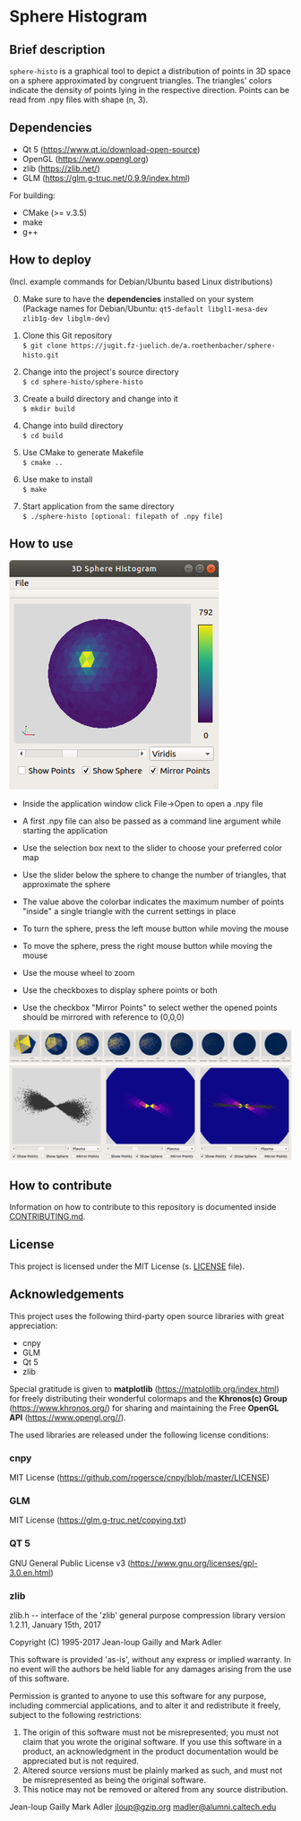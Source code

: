 # Sphere Histogram
## Brief description
`sphere-histo` is a graphical tool to depict a distribution of points in 3D space on a sphere approximated by congruent triangles. The triangles' colors indicate the density of points lying in the respective direction.
Points can be read from .npy files with shape (n, 3).

## Dependencies
- Qt 5 (https://www.qt.io/download-open-source)
- OpenGL (https://www.opengl.org)
- zlib (https://zlib.net/)
- GLM (https://glm.g-truc.net/0.9.9/index.html)

For building:
- CMake (>= v.3.5)
- make
- g++

## How to deploy 
(Incl. example commands for Debian/Ubuntu based Linux distributions)

0. Make sure to have the __dependencies__ installed on your system  
 (Package names for Debian/Ubuntu: `qt5-default libgl1-mesa-dev zlib1g-dev libglm-dev`) 

1. Clone this Git repository  
`$ git clone https://jugit.fz-juelich.de/a.roethenbacher/sphere-histo.git`

2. Change into the project's source directory  
`$ cd sphere-histo/sphere-histo`

3. Create a build directory and change into it  
`$ mkdir build`

4. Change into build directory  
`$ cd build`

5. Use CMake to generate Makefile  
`$ cmake ..`

6. Use make to install  
`$ make`

7. Start application from the same directory  
`$ ./sphere-histo [optional: filepath of .npy file]`

## How to use

![Example overview image](img/overview.png "Example of application window with open point file")

- Inside the application window click File->Open to open a .npy file
- A first .npy file can also be passed as a command line argument while starting the application
- Use the selection box next to the slider to choose your preferred color map
- Use the slider below the sphere to change the number of triangles, that approximate the sphere

- The value above the colorbar indicates the maximum number of points "inside" a single triangle with the current settings in place
- To turn the sphere, press the left mouse button while moving the mouse
- To move the sphere, press the right mouse button while moving the mouse
- Use the mouse wheel to zoom



- Use the checkboxes to display sphere points or both
- Use the checkbox "Mirror Points" to select wether the opened points should be mirrored with reference to (0,0,0)


![Slider example image](img/slider.png "Example of slider usage")
![Options example image](img/options.png "Example of display options")

## How to contribute
Information on how to contribute to this repository is documented inside [CONTRIBUTING.md](CONTRIBUTING.md).


## License
This project is licensed under the MIT License (s. [LICENSE](LICENSE) file).

## Acknowledgements

This project uses the following third-party open source libraries with great appreciation:
- cnpy
- GLM
- Qt 5
- zlib

Special gratitude is given to __matplotlib__ (https://matplotlib.org/index.html) for freely distributing their wonderful colormaps and the __Khronos(c) Group__ (https://www.khronos.org/) for sharing and maintaining the Free __OpenGL API__ (https://www.opengl.org//).

The used libraries are released under the following license conditions:

### cnpy
MIT License (https://github.com/rogersce/cnpy/blob/master/LICENSE)

### GLM
MIT License (https://glm.g-truc.net/copying.txt)

### QT 5
GNU General Public License v3 (https://www.gnu.org/licenses/gpl-3.0.en.html)

### zlib
zlib.h -- interface of the 'zlib' general purpose compression library
  version 1.2.11, January 15th, 2017

  Copyright (C) 1995-2017 Jean-loup Gailly and Mark Adler

  This software is provided 'as-is', without any express or implied
  warranty.  In no event will the authors be held liable for any damages
  arising from the use of this software.

  Permission is granted to anyone to use this software for any purpose,
  including commercial applications, and to alter it and redistribute it
  freely, subject to the following restrictions:

  1. The origin of this software must not be misrepresented; you must not
     claim that you wrote the original software. If you use this software
     in a product, an acknowledgment in the product documentation would be
     appreciated but is not required.
  2. Altered source versions must be plainly marked as such, and must not be
     misrepresented as being the original software.
  3. This notice may not be removed or altered from any source distribution.

  Jean-loup Gailly        Mark Adler
  jloup@gzip.org          madler@alumni.caltech.edu

